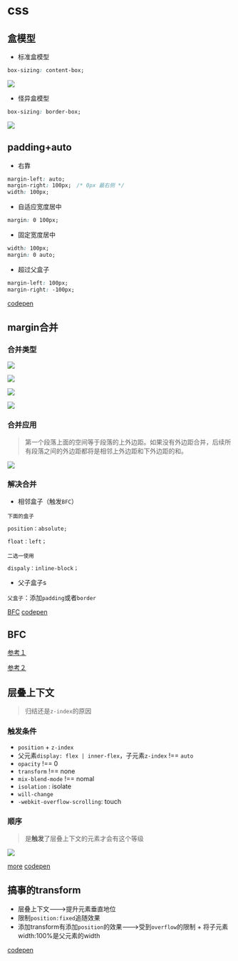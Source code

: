 # css 

## 盒模型

- 标准盒模型

```css
box-sizing: content-box;
```

![](http://47.100.243.94:3011/uploads/1578729464066.jpg)

- 怪异盒模型

```css
box-sizing: border-box;
```

![](http://47.100.243.94:3011/uploads/1578729535964.jpg)



## padding+auto

- 右靠

```css
margin-left: auto;
margin-right: 100px;　/* 0px 最右侧 */
width: 100px;
```

- 自适应宽度居中

```css
margin: 0 100px;
```

- 固定宽度居中

```css
width: 100px;
margin: 0 auto;
```

- 超过父盒子

```css
margin-left: 100px;
margin-right: -100px;
```

[codepen](https://codepen.io/kano233333/pen/MWYGvwo)

## margin合并

### 合并类型

![](http://47.100.243.94:3011/uploads/1578720259259.gif)

![](http://47.100.243.94:3011/uploads/1578720300034.gif)

![](http://47.100.243.94:3011/uploads/1578720336176.gif)

![](http://47.100.243.94:3011/uploads/1578720336176.gif)

### 合并应用

> 第一个段落上面的空间等于段落的上外边距。如果没有外边距合并，后续所有段落之间的外边距都将是相邻上外边距和下外边距的和。

![](http://47.100.243.94:3011/uploads/1578720379908.gif)

### 解决合并

- 相邻盒子（触发`BFC`）

`下面的盒子`

```css
position：absolute;
```

```css
float：left；
```

`二选一使用`

```css
dispaly：inline-block；
```



- 父子盒子s

`父盒子`：添加`padding`或者`border`

[BFC](http://47.100.243.94:3006/main/essay/5e1979c9e1b8e00fd9333cd9)     [codepen](https://codepen.io/kano233333/pen/mdyLMJZ)



## BFC 

[参考１](http://47.100.243.94:3006/main/essay/5e1979c9e1b8e00fd9333cd9)

[参考２](https://blog.csdn.net/sinat_36422236/article/details/88763187)



## 层叠上下文

> 归结还是`z-index`的原因

### 触发条件

- `position` + `z-index`
- 父元素`display: flex | inner-flex`，子元素`z-index` !== `auto`
- `opacity` !== 0
- `transform` !== none
- `mix-blend-mode` !== nomal
- `isolation` : isolate
- `will-change`
- `-webkit-overflow-scrolling`: touch

### 顺序

> 是**触发**了层叠上下文的元素才会有这个等级

![](http://47.100.243.94:3011/uploads/1578817532279.png)

[more](https://www.zhangxinxu.com/wordpress/2016/01/understand-css-stacking-context-order-z-index/)     [codepen](https://codepen.io/kano233333/pen/OJPZagr)

## 搞事的transform

- 层叠上下文--->提升元素垂直地位
- 限制`position:fixed`追随效果
- 添加transform有添加`position`的效果--->受到`overflow`的限制  +   将子元素width:100%是父元素的width

[codepen](https://codepen.io/kano233333/pen/dyPeawN)

